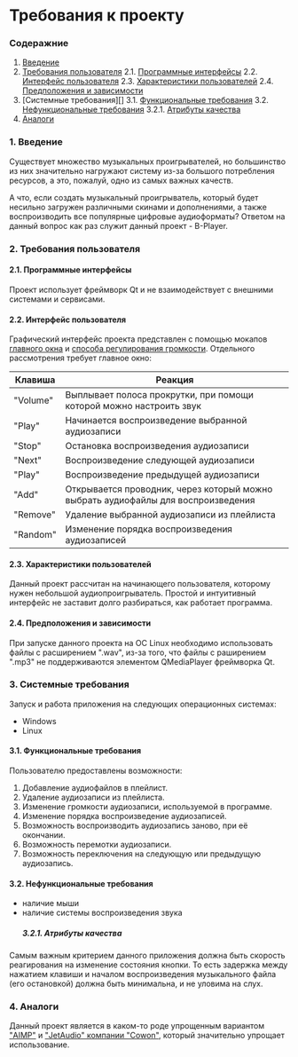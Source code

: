 # Требования к проекту
### Содеражние
1. [Введение](###введение)
2. [Требования пользователя](###требования-пользователя)
  2.1. [Программные интерфейсы](#####программные-интерфейсы)
  2.2. [Интерфейс пользователя](#####интерфейс-пользователя)
  2.3. [Характеристики пользователей](####характеристики-пользователей)
  2.4. [Предположения и зависимости](#####предположения-и-зависимости)
3. [Системные требования][]
  3.1. [Функциональные требования](####функциональные-требования)
  3.2. [Нефункциональные требования](#####нефункциональные-требования)
    3.2.1. [Атрибуты качества](######атрибуты-качества)
4. [Аналоги](###аналоги)

### 1. Введение
Существует множество музыкальных проигрывателей, но большинство  из них значительно нагружают систему из-за большого потребления ресурсов, а это, пожалуй, одно из самых важных качеств. 

А что, если создать музыкальный проигрыватель, который будет несильно загружен различными скинами и дополнениями, а также воспроизводить все популярные цифровые аудиоформаты? Ответом на данный вопрос как раз служит данный проект - B-Player.

### 2. Требования пользователя
#### 2.1. Программные интерфейсы
Проект использует фреймворк Qt и не взаимодействует с внешними системами и сервисами.
#### 2.2. Интерфейс пользователя
Графический интерфейс проекта представлен с помощью мокапов [главного окна](https://raw.githubusercontent.com/steppbol/B-Player/master/docs/Project%20Documentation/mockups/MainWindow.png) и [способа регулирования громкости](https://raw.githubusercontent.com/steppbol/B-Player/master/docs/Project%20Documentation/mockups/ShowVolume.png).
Отдельного рассмотрения требует главное окно:

Клавиша | Реакция
--- | ---
"Volume" | Выплывает полоса прокрутки, при помощи которой можно настроить звук
"Play" | Начинается воспроизведение выбранной аудиозаписи
"Stop" | Остановка воспроизведения аудиозаписи
"Next" | Воспроизведение следующей аудиозаписи
"Play" | Воспроизведение предыдущей аудиозаписи
"Add" | Открывается проводник, через который можно выбрать аудиофайлы для воспроизведения
"Remove" | Удаление выбранной аудиозаписи из плейлиста
"Random" | Изменение порядка воспроизведения аудиозаписей

#### 2.3. Характеристики пользователей
Данный проект рассчитан на начинающего пользователя, которому нужен небольшой аудиопроигрыватель. Простой и интуитивный интерфейс не заставит долго разбираться, как работает программа.
#### 2.4. Предположения и зависимости
При запуске данного проекта на ОС Linux необходимо использовать файлы с расширением ".wav", из-за того, что файлы с раширением ".mp3" не поддерживаются элементом QMediaPlayer фреймворка Qt.
### 3. Системные требования
Запуск и работа приложения на следующих операционных системах:
* Windows
* Linux
#### 3.1. Функциональные требования
Пользователю предоставлены возможности:
  1. Добавление аудиофайлов в плейлист.
  2. Удаление аудиозаписи из плейлиста.
  3. Изменение громкости аудиозаписи, используемой в программе.
  4. Изменение порядка воспроизведение аудиозаписей.
  5. Возможность воспроизводить аудиозапись заново, при её окончании.
  6. Возможность перемотки аудиозаписи.
  7. Возможность переключения на следующую или предыдущую аудиозапись.
#### 3.2. Нефункциональные требования
* наличие мыши
* наличие системы воспроизведения звука
   ##### 3.2.1. Атрибуты качества
Самым важным критерием данного приложения должна быть скорость реагирования на изменение состояния кнопки. То есть задержка между нажатием клавиши и началом воспроизведения музыкального файла (его остановкой) должна быть минимальна, и не уловима на слух.
### 4. Аналоги
Данный проект является в каком-то роде упрощенным вариантом ["AIMP"](http://www.aimp.ru/) и ["JetAudio" компании "Cowon"](http://www.jetaudio.com/), который значительно упрощает использование.
